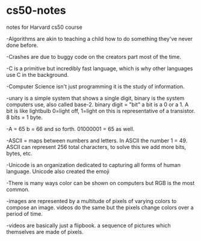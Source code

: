 # cs50-notes
 notes for Harvard cs50 course


-Algorithms are akin to teaching a child how to do something they've never done before.

-Crashes are due to buggy code on the creators part most of the time. 

-C is a primitive but incredibly fast language, which is why other languages use C in the background. 

-Computer Science isn't just programming it is the study of information.

-unary is a simple system that shows a single digit, binary is the system computers use, also called base-2. binary digit = "bit" a bit is a 0 or a 1. A bit is like lightbulb 0=light off,  1=light on this is representative of a transistor. 8 bits = 1 byte.

-A = 65 b = 66 and so forth. 01000001 = 65 as well.  

-ASCII = maps between numbers and letters. In ASCII the number 1 = 49. ASCII can represent 256 total characters, to solve this we add more bits, bytes, etc. 

-Unicode is an organization dedicated to capturing all forms of human language. Unicode also created the emoji

-There is many ways color can be shown on computers but RGB is the most common. 

-images are represented by a multitude of pixels of varying colors to compose an image. videos do the same but the pixels change colors over a period of time.

-videos are basically just a flipbook. a sequence of pictures which themselves are made of pixels. 